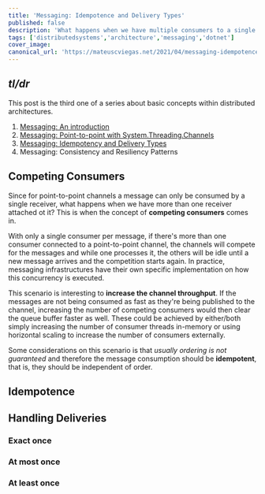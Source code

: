 ```yaml
---
title: 'Messaging: Idempotence and Delivery Types'
published: false
description: 'What happens when we have multiple consumers to a single message? And if the message arrives more than one time? In this post, Idempotence will be showcased, as well as its relation to three delivery types.'
tags: ['distributedsystems','architecture','messaging','dotnet']
cover_image:
canonical_url: 'https://mateuscviegas.net/2021/04/messaging-idempotence-and-delivery-types'
---
```


## *tl/dr*

This post is the third one of a series about basic concepts within distributed architectures.

1) [Messaging: An introduction](https://mateuscviegas.net/2021/02/messaging-an-introduction)
2) [Messaging: Point-to-point with System.Threading.Channels](https://mateuscviegas.net/2021/02/messaging-concepts-system-threading-channels)
3) [Messaging: Idempotency and Delivery Types](https://mateuscviegas.net/2021/04/messaging-idempotence-and-delivery-types)
4) Messaging: Consistency and Resiliency Patterns

## Competing Consumers

Since for point-to-point channels a message can only be consumed by a single receiver, what happens when we have more than one receiver attached ot it? This is when the concept of **competing consumers** comes in.

With only a single consumer per message, if there's more than one consumer connected to a point-to-point channel, the channels will compete for the messages and while one processes it, the others will be idle until a new message arrives and the competition starts again. In practice, messaging infrastructures have their own specific implementation on how this concurrency is executed.

This scenario is interesting to **increase the channel throughput**. If the messages are not being consumed as fast as they're being published to the channel, increasing the number of competing consumers would then clear the queue buffer faster as well. These could be achieved by either/both simply increasing the number of consumer threads in-memory or using horizontal scaling to increase the number of consumers externally.

Some considerations on this scenario is that *usually ordering is not guaranteed* and therefore the message consumption should be **idempotent**, that is, they should be independent of order.

## Idempotence

## Handling Deliveries

### Exact once

### At most once

### At least once